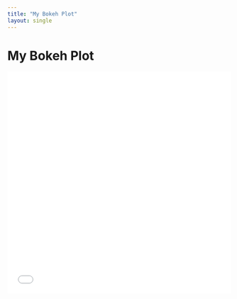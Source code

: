 ```yaml
---
title: "My Bokeh Plot"
layout: single
---
```


# My Bokeh Plot

<div>
    <script src="https://cdn.bokeh.org/bokeh/release/bokeh-2.4.1.min.js"></script>
    <script src="https://cdn.bokeh.org/bokeh/release/bokeh-widgets-2.4.1.min.js"></script>
    <script src="https://cdn.bokeh.org/bokeh/release/bokeh-tables-2.4.1.min.js"></script>
    <embed src="{{ site.baseurl }}/charts/Focuscrime.html" width="100%" height="500"></embed>
</div>